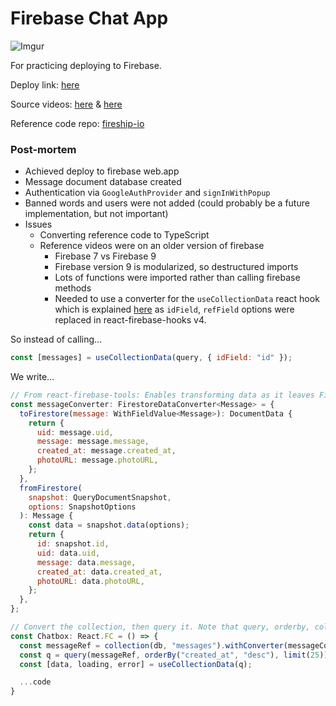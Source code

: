 # Firebase Chat App

![Imgur](https://i.imgur.com/93x2Ba5.png)

For practicing deploying to Firebase.

Deploy link: [here](https://jtn-chat-demo.firebaseapp.com/)

Source videos: [here](https://www.youtube.com/watch?v=q5J5ho7YUhA) & [here](https://www.youtube.com/watch?v=zQyrwxMPm88&t=148s)

Reference code repo: [fireship-io](https://github.com/fireship-io/react-firebase-chat)

### Post-mortem

- Achieved deploy to firebase web.app
- Message document database created
- Authentication via `GoogleAuthProvider` and `signInWithPopup`
- Banned words and users were not added (could probably be a future implementation, but not important)
- Issues
  - Converting reference code to TypeScript
  - Reference videos were on an older version of firebase
    - Firebase 7 vs Firebase 9
    - Firebase version 9 is modularized, so destructured imports
    - Lots of functions were imported rather than calling firebase methods
    - Needed to use a converter for the <code>useCollectionData</code> react hook which is explained [here](https://github.com/CSFrequency/react-firebase-hooks/blob/master/firestore/README.md#transforming-data) as `idField`, `refField` options were replaced in react-firebase-hooks v4.

So instead of calling...

```js
const [messages] = useCollectionData(query, { idField: "id" });
```

We write...

```js
// From react-firebase-tools: Enables transforming data as it leaves Firestore and also access the underlying id and ref fields of the snapshot.
const messageConverter: FirestoreDataConverter<Message> = {
  toFirestore(message: WithFieldValue<Message>): DocumentData {
    return {
      uid: message.uid,
      message: message.message,
      created_at: message.created_at,
      photoURL: message.photoURL,
    };
  },
  fromFirestore(
    snapshot: QueryDocumentSnapshot,
    options: SnapshotOptions
  ): Message {
    const data = snapshot.data(options);
    return {
      id: snapshot.id,
      uid: data.uid,
      message: data.message,
      created_at: data.created_at,
      photoURL: data.photoURL,
    };
  },
};

// Convert the collection, then query it. Note that query, orderby, collection, etc are all imported functions. So we no longer do const query = messageRef.orderBy('created_at').limit(25) as in the reference code
const Chatbox: React.FC = () => {
  const messageRef = collection(db, "messages").withConverter(messageConverter);
  const q = query(messageRef, orderBy("created_at", "desc"), limit(25));
  const [data, loading, error] = useCollectionData(q);

  ...code
}
```
